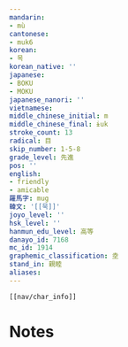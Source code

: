 ```yaml
---
mandarin:
- mù
cantonese:
- muk6
korean:
- 목
korean_native: ''
japanese:
- BOKU
- MOKU
japanese_nanori: ''
vietnamese:
middle_chinese_initial: m
middle_chinese_final: ɨuk
stroke_count: 13
radical: 目
skip_number: 1-5-8
grade_level: 先進
pos: ''
english:
- friendly
- amicable
羅馬字: mug
韓文: '[[묵]]'
joyo_level: ''
hsk_level: ''
hanmun_edu_level: 高等
danayo_id: 7168
mc_id: 1914
graphemic_classification: 坴
stand_in: 親睦
aliases:
---
```

```meta-bind-embed
[[nav/char_info]]
```

# Notes
